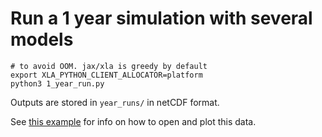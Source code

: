 
# Run a 1 year simulation with several models

```
# to avoid OOM. jax/xla is greedy by default
export XLA_PYTHON_CLIENT_ALLOCATOR=platform
python3 1_year_run.py
```

Outputs are stored in `year_runs/` in netCDF format.

See [this example](../../01_ensemble_inference.py) for info on how to open and
plot this data.
